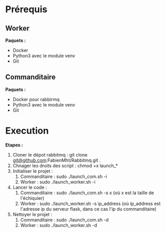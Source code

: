 # Prérequis

## Worker
**Paquets :**
- Docker
- Python3 avec le module venv
- Git

## Commanditaire
**Paquets :**
- Docker pour rabbirmq
- Python3 avec le module venv
- Git

# Execution
**Etapes :**
1. Cloner le dépot rabbitmq : git clone git@github.com:FabienMht/Rabbitmq.git .
2. Chnager les droits des script : chmod +x launch_*
3. Initialiser le projet :
    1. Commanditaire : sudo ./launch_com.sh -i
    2. Worker : sudo ./launch_worker.sh -i
4. Lancer le code :
    1. Commanditaire : sudo ./launch_com.sh -s x (où x est la taille de l'échiquier)
    2. Worker : sudo ./launch_worker.sh -s ip_address (où ip_address est l'adresse ip du serveur flask, dans ce cas l'ip du commanditaire)
5. Nettoyer le projet :
    1. Commanditaire : sudo ./launch_com.sh -d
    2. Worker : sudo ./launch_worker.sh -d
